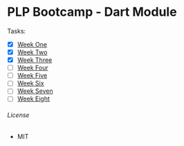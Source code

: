 # PLP Bootcamp - Dart Module

Tasks:

- [x] [Week One](./wk-one/intro.dart)
- [x] [Week Two](./wk-two/functions.dart)
- [x] [Week Three](./wk-three/oop.dart)
- [ ] [Week Four]()
- [ ] [Week Five]()
- [ ] [Week Six]()
- [ ] [Week Seven]()
- [ ] [Week Eight]()

###### License

- MIT
